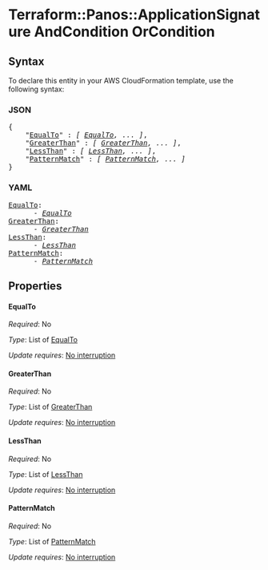 # Terraform::Panos::ApplicationSignature AndCondition OrCondition

## Syntax

To declare this entity in your AWS CloudFormation template, use the following syntax:

### JSON

<pre>
{
    "<a href="#equalto" title="EqualTo">EqualTo</a>" : <i>[ <a href="andcondition-orcondition-equalto.md">EqualTo</a>, ... ]</i>,
    "<a href="#greaterthan" title="GreaterThan">GreaterThan</a>" : <i>[ <a href="andcondition-orcondition-greaterthan.md">GreaterThan</a>, ... ]</i>,
    "<a href="#lessthan" title="LessThan">LessThan</a>" : <i>[ <a href="andcondition-orcondition-lessthan.md">LessThan</a>, ... ]</i>,
    "<a href="#patternmatch" title="PatternMatch">PatternMatch</a>" : <i>[ <a href="andcondition-orcondition-patternmatch.md">PatternMatch</a>, ... ]</i>
}
</pre>

### YAML

<pre>
<a href="#equalto" title="EqualTo">EqualTo</a>: <i>
      - <a href="andcondition-orcondition-equalto.md">EqualTo</a></i>
<a href="#greaterthan" title="GreaterThan">GreaterThan</a>: <i>
      - <a href="andcondition-orcondition-greaterthan.md">GreaterThan</a></i>
<a href="#lessthan" title="LessThan">LessThan</a>: <i>
      - <a href="andcondition-orcondition-lessthan.md">LessThan</a></i>
<a href="#patternmatch" title="PatternMatch">PatternMatch</a>: <i>
      - <a href="andcondition-orcondition-patternmatch.md">PatternMatch</a></i>
</pre>

## Properties

#### EqualTo

_Required_: No

_Type_: List of <a href="andcondition-orcondition-equalto.md">EqualTo</a>

_Update requires_: [No interruption](https://docs.aws.amazon.com/AWSCloudFormation/latest/UserGuide/using-cfn-updating-stacks-update-behaviors.html#update-no-interrupt)

#### GreaterThan

_Required_: No

_Type_: List of <a href="andcondition-orcondition-greaterthan.md">GreaterThan</a>

_Update requires_: [No interruption](https://docs.aws.amazon.com/AWSCloudFormation/latest/UserGuide/using-cfn-updating-stacks-update-behaviors.html#update-no-interrupt)

#### LessThan

_Required_: No

_Type_: List of <a href="andcondition-orcondition-lessthan.md">LessThan</a>

_Update requires_: [No interruption](https://docs.aws.amazon.com/AWSCloudFormation/latest/UserGuide/using-cfn-updating-stacks-update-behaviors.html#update-no-interrupt)

#### PatternMatch

_Required_: No

_Type_: List of <a href="andcondition-orcondition-patternmatch.md">PatternMatch</a>

_Update requires_: [No interruption](https://docs.aws.amazon.com/AWSCloudFormation/latest/UserGuide/using-cfn-updating-stacks-update-behaviors.html#update-no-interrupt)

